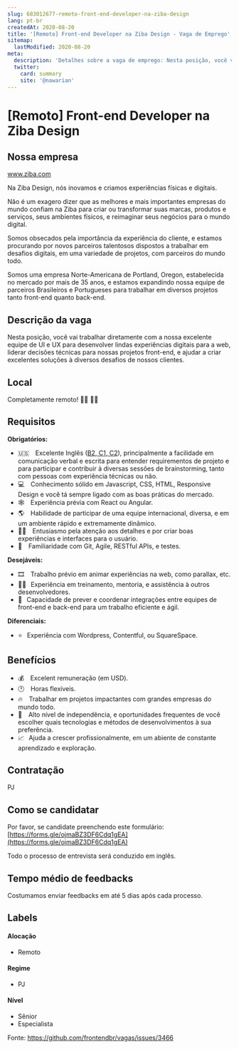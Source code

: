 ```yaml
---
slug: 683012677-remoto-front-end-developer-na-ziba-design
lang: pt-br
createdAt: 2020-08-20
title: '[Remoto] Front-end Developer na Ziba Design - Vaga de Emprego'
sitemap:
  lastModified: 2020-08-20
meta:
  description: 'Detalhes sobre a vaga de emprego: Nesta posição, você vai trabalhar diretamente com a nossa excelente equipe de UI e UX para desenvolver lindas experiências digitais para a web, liderar decisões técnicas para nossas projetos front-end, e ajudar a criar excelentes soluções à diversos desafios de nossos clientes.'
  twitter:
    card: summary
    site: '@nawarian'
---
```


# [Remoto] Front-end Developer na Ziba Design

## Nossa empresa

www.ziba.com

Na Ziba Design, nós inovamos e criamos experiências físicas e digitais.

Não é um exagero dizer que as melhores e mais importantes empresas do mundo confiam na Ziba para criar ou transformar suas marcas, produtos e serviços, seus ambientes físicos, e reimaginar seus negócios para o mundo digital.

Somos obsecados pela importância da experiência do cliente, e estamos procurando por novos parceiros talentosos dispostos a trabalhar em desafios digitais, em uma variedade de projetos, com parceiros do mundo todo.

Somos uma empresa Norte-Americana de Portland, Oregon, estabelecida no mercado por mais de 35 anos, e estamos expandindo nossa equipe de parceiros Brasileiros e Portugueses para trabalhar em diversos projetos tanto front-end quanto back-end.

## Descrição da vaga

Nesta posição, você vai trabalhar diretamente com a nossa excelente equipe de UI e UX para desenvolver lindas experiências digitais para a web, liderar decisões técnicas para nossas projetos front-end, e ajudar a criar excelentes soluções à diversos desafios de nossos clientes.

## Local

Completamente remoto! 👨‍💻 👩‍💻

## Requisitos

**Obrigatórios:**
- 🇺🇸 ⠀Excelente Inglês ([B2, C1, C2](https://tracktest.eu/english-levels-cefr/)), principalmente a facilidade em comunicação verbal e escrita para entender requirementos de projeto e para participar e contribuir à diversas sessões de brainstorming, tanto com pessoas com experiência técnicas ou não.
- 💻  ⠀Conhecimento sólido em Javascript, CSS, HTML, Responsive Design e você tá sempre ligado com as boas práticas do mercado.
- 🕸 ⠀Experiência prévia com React ou Angular.
- 🌎  ⠀Habilidade de participar de uma equipe internacional, diversa, e em um ambiente rápido e extremamente dinâmico.
- 👨‍🎨  ⠀Entusiasmo pela atenção aos detalhes e por criar boas experiências e interfaces para o usuário. 
- 🧠  ⠀Familiaridade com Git, Agile, RESTful APIs, e testes.

**Desejáveis:**
- 🎞 ⠀Trabalho prévio em animar experiências na web, como parallax, etc.
- 👨‍🏫⠀Experiência em treinamento, mentoria, e assistência à outros desenvolvedores.
- 🤝⠀Capacidade de prever e coordenar integrações entre equipes de front-end e back-end para um trabalho eficiente e ágil. 

**Diferenciais:**
- ⭐️⠀Experiência com Wordpress, Contentful, ou SquareSpace.

## Benefícios

- 💰 ⠀Excelent remuneração (em USD).
- 🕐  ⠀Horas flexíveis.
- 🔥 ⠀Trabalhar em projetos impactantes com grandes empresas do mundo todo.
- 💪 ⠀Alto nível de independência, e oportunidades frequentes de você escolher quais tecnologias e métodos de desenvolvimentos à sua preferência.
- 📈⠀Ajuda a crescer profissionalmente, em um abiente de constante aprendizado e exploração.

## Contratação

PJ

## Como se candidatar

Por favor, se candidate preenchendo este formulário:
[https://forms.gle/ojmaBZ3DF6Cdq1gEA](https://forms.gle/ojmaBZ3DF6Cdq1gEA)

Todo o processo de entrevista será conduzido em inglês.

## Tempo médio de feedbacks

Costumamos enviar feedbacks em até 5 dias após cada processo.

## Labels

#### Alocação
- Remoto

#### Regime
- PJ

#### Nível
- Sênior
- Especialista



Fonte: https://github.com/frontendbr/vagas/issues/3466